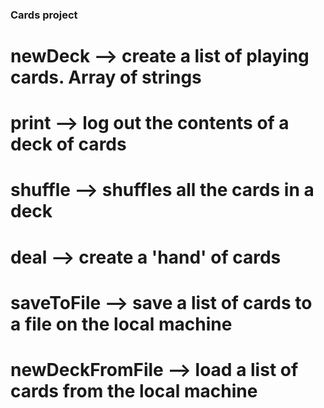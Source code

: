 ### Cards project

# newDeck --> create a list of playing cards. Array of strings
# print --> log out the contents of a deck of cards
# shuffle --> shuffles all the cards in a deck
# deal --> create a 'hand' of cards
# saveToFile --> save a list of cards to a file on the local machine
# newDeckFromFile --> load a list of cards from the local machine